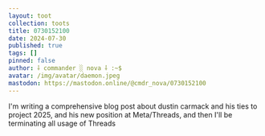 ```yaml
---
layout: toot
collection: toots
title: 0730152100
date: 2024-07-30
published: true
tags: []
pinned: false
author: ⸸ commander ░ nova ⸸ :~$
avatar: /img/avatar/daemon.jpeg
mastodon: https://mastodon.online/@cmdr_nova/0730152100
---
```


I'm writing a comprehensive blog post about dustin carmack and his ties to project 2025, and his new position at Meta/Threads, and then I'll be terminating all usage of Threads
